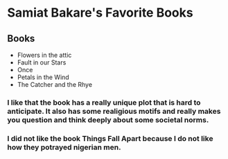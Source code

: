# Samiat Bakare's Favorite Books 
## Books
* Flowers in the attic
* Fault in our Stars
* Once 
* Petals in the Wind
* The Catcher and the Rhye

### I like that the book has a really unique plot that is hard to anticipate. It also has some realigious motifs and really makes you question and think deeply about some societal norms.

### I did not like the book Things Fall Apart because I do not like how they potrayed nigerian men. 
